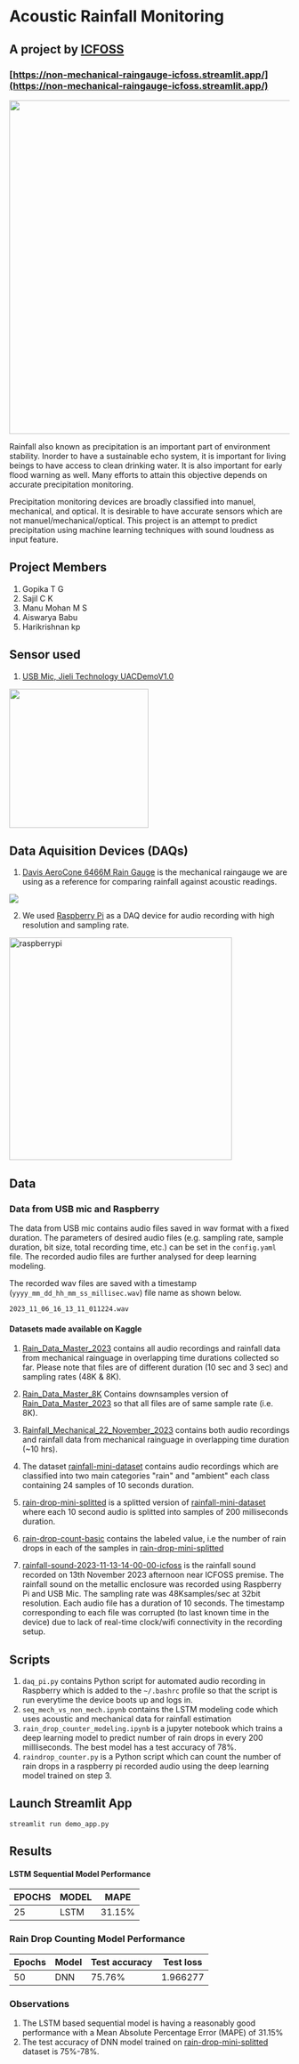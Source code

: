 # Acoustic Rainfall Monitoring
## A project by [ICFOSS](https://icfoss.in/)

### [https://non-mechanical-raingauge-icfoss.streamlit.app/](https://non-mechanical-raingauge-icfoss.streamlit.app/)

<img src="https://media.giphy.com/media/v1.Y2lkPTc5MGI3NjExdm15b3gwZ2o3dnoxZWNxd3Bod3l0MXNsdHprdm41M2N0ajdpZ2k0NSZlcD12MV9pbnRlcm5hbF9naWZfYnlfaWQmY3Q9Zw/wxpaNs949jOarTPxFZ/giphy.gif" width="600">

Rainfall also known as precipitation is an important part of environment stability. Inorder to have a sustainable echo system, it is important for living beings to have access to clean drinking water. It is also important for early flood warning as well. Many efforts to attain this objective depends on accurate precipitation monitoring.

Precipitation monitoring devices are broadly classified into manuel, mechanical, and optical. It is desirable to have accurate sensors which are not manuel/mechanical/optical. This project is an attempt to predict precipitation using machine learning techniques with sound loudness as input feature.

## Project Members
1. Gopika T G
2. Sajil C K
3. Manu Mohan M S
4. Aiswarya Babu
5. Harikrishnan kp

## Sensor used
1. [USB Mic, Jieli Technology UACDemoV1.0](https://www.amazon.in/USB-Microphone/s?k=USB+Microphone)
<img src="https://images.meesho.com/images/products/293053361/m8ldc_512.webp" width="250"/>

## Data Aquisition Devices (DAQs)
1. [Davis AeroCone 6466M Rain Gauge](https://www.amazon.de/-/en/Davis-AeroCone-6466M-Gauge-Sensor/dp/B08629NFVG) is the mechanical raingauge we are using as a reference for comparing rainfall against acoustic readings.
<img src="https://m.media-amazon.com/images/I/612KqYGrL7L._AC_SX466_.jpg" widht="320"/>

2. We used [Raspberry Pi](https://en.wikipedia.org/wiki/Raspberry_Pi) as a DAQ device for audio recording with high resolution and sampling rate.
<img src="https://upload.wikimedia.org/wikipedia/commons/thumb/f/f1/Raspberry_Pi_4_Model_B_-_Side.jpg/1200px-Raspberry_Pi_4_Model_B_-_Side.jpg" alt="raspberrypi" width="400"/>


## Data

### Data from USB mic and Raspberry
The data from USB mic contains audio files saved in wav format with a fixed duration. The parameters of desired audio files (e.g. sampling rate, sample duration, bit size, total recording time, etc.) can be set in the `config.yaml` file. The recorded audio files are further analysed for deep learning modeling.

The recorded wav files are saved with a timestamp (`yyyy_mm_dd_hh_mm_ss_millisec.wav`) file name as shown below.

`2023_11_06_16_13_11_011224.wav`

#### Datasets made available on Kaggle
1. [Rain_Data_Master_2023](https://www.kaggle.com/datasets/sajilck/rain-data-master-2023) contains all audio recordings and rainfall data from mechanical rainguage in overlapping time durations collected so far. Please note that files are of different duration (10 sec and 3 sec) and sampling rates (48K & 8K).

2. [Rain_Data_Master_8K](https://www.kaggle.com/datasets/sajilck/rain-data-master-8k) Contains downsamples version of [Rain_Data_Master_2023](https://www.kaggle.com/datasets/sajilck/rain-data-master-2023) so that all files are of same sample rate (i.e. 8K).

3. [Rainfall_Mechanical_22_November_2023](https://www.kaggle.com/datasets/sajilck/rainfall-mechanical-22-november-2023) contains both audio recordings and rainfall data from mechanical rainguage in overlapping time duration (~10 hrs).

4. The dataset [rainfall-mini-dataset](https://www.kaggle.com/datasets/sajilck/rainfall-mini-dataset) contains audio recordings which are classified into two main categories "rain" and "ambient" each class containing 24 samples of 10 seconds duration.

5. [rain-drop-mini-splitted](https://www.kaggle.com/datasets/sajilck/rain-drop-mini-splitted) is a splitted version of [rainfall-mini-dataset](https://www.kaggle.com/datasets/sajilck/rainfall-mini-dataset) where each 10 second audio is splitted into samples of 200 milliseconds duration.

6. [rain-drop-count-basic](https://www.kaggle.com/datasets/sajilck/rain-drop-count-basic) contains the labeled value, i.e the number of rain drops in each of the samples in [rain-drop-mini-splitted](https://www.kaggle.com/datasets/sajilck/rain-drop-mini-splitted)

7. [rainfall-sound-2023-11-13-14-00-00-icfoss](https://www.kaggle.com/datasets/sajilck/rainfall-sound-2023-11-13-14-00-00-icfoss) is the rainfall sound recorded on 13th November 2023 afternoon near ICFOSS premise. The rainfall sound on the metallic enclosure was recorded using Raspberry Pi and USB Mic. The sampling rate was 48Ksamples/sec at 32bit resolution. Each audio file has a duration of 10 seconds. The timestamp corresponding to each file was corrupted (to last known time in the device) due to lack of real-time clock/wifi connectivity in the recording setup.

## Scripts
1. `daq_pi.py` contains Python script for automated audio recording in Raspberry which is added to the `~/.bashrc` profile so that the script is run everytime the device boots up and logs in.
2. `seq_mech_vs_non_mech.ipynb` contains the LSTM modeling code which uses acoustic and mechanical data for rainfall estimation
3. `rain_drop_counter_modeling.ipynb` is a jupyter notebook which trains a deep learning model to predict number of rain drops in every 200 millliseconds. The best model has a test accuracy of 78%.
4. `raindrop_counter.py` is a Python script which can count the number of rain drops in a raspberry pi recorded audio using the deep learning model trained on step 3.

## Launch Streamlit App
```console
streamlit run demo_app.py
```

## Results

#### LSTM Sequential Model Performance
| **EPOCHS** | **MODEL** | **MAPE** |
|------------|-----------|----------|
| 25         | LSTM      | 31.15%   |

### Rain Drop Counting Model Performance
| **Epochs** | **Model** | **Test accuracy** | **Test loss** |
|------------|-----------|-------------------|---------------|
| 50         | DNN       | 75.76%            | 1.966277      |

### Observations
1. The LSTM based sequential model is having a reasonably good performance with a Mean Absolute Percentage Error (MAPE) of 31.15%
2. The test accuracy of DNN model trained on [rain-drop-mini-splitted](https://www.kaggle.com/datasets/sajilck/rain-drop-mini-splitted) dataset is 75%-78%.
